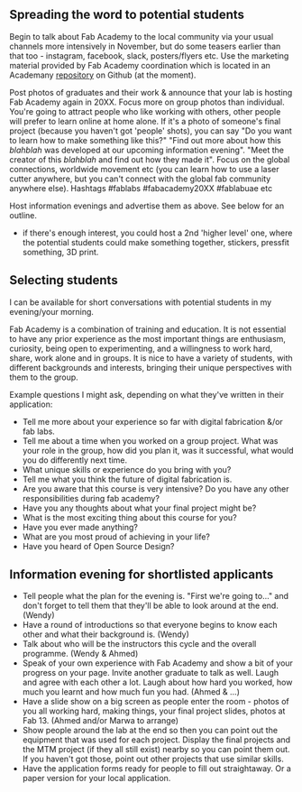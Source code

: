 ## Spreading the word to potential students

Begin to talk about Fab Academy to the local community via your usual channels more intensively in November, but do some teasers earlier than that too - instagram, facebook, slack, posters/flyers etc. Use the marketing material provided by Fab Academy coordination which is located in an Academany [repository](https://github.com/Academany) on Github (at the moment). 

Post photos of graduates and their work & announce that your lab is hosting Fab Academy again in 20XX. Focus more on group photos than individual. You're going to attract people who like working with others, other people will prefer to learn online at home alone. If it's a photo of someone's final project (because you haven't got 'people' shots), you can say "Do you want to learn how to make something like this?" "Find out more about how this _blahblah_ was developed at our upcoming information evening". "Meet the creator of this _blahblah_ and find out how they made it". Focus on the global connections, worldwide movement etc (you can learn how to use a laser cutter anywhere, but you can't connect with the global fab community anywhere else). Hashtags #fablabs #fabacademy20XX #fablabuae etc

Host information evenings and advertise them as above. See below for an outline. 

- if there's enough interest, you could host a 2nd 'higher level' one, where the potential students could make something together, stickers, pressfit something, 3D print.

## Selecting students

I can be available for short conversations with potential students in my evening/your morning. 

Fab Academy is a combination of training and education. It is not essential to have any prior experience as the most important things are enthusiasm, curiosity, being open to experimenting, and a willingness to work hard, share, work alone and in groups. It is nice to have a variety of students, with different backgrounds and interests, bringing their unique perspectives with them to the group.

Example questions I might ask, depending on what they've written in their application:
- Tell me more about your experience so far with digital fabrication &/or fab labs.
- Tell me about a time when you worked on a group project. What was your role in the group, how did you plan it, was it successful, what would you do differently next time.
- What unique skills or experience do you bring with you? 
- Tell me what you think the future of digital fabrication is.
- Are you aware that this course is very intensive? Do you have any other responsibilities during fab academy?
- Have you any thoughts about what your final project might be?
- What is the most exciting thing about this course for you?
- Have you ever made anything?
- What are you most proud of achieving in your life?
- Have you heard of Open Source Design?

## Information evening for shortlisted applicants

- Tell people what the plan for the evening is. "First we're going to..." and don't forget to tell them that they'll be able to look around at the end. (Wendy)
- Have a round of introductions so that everyone begins to know each other and what their background is. (Wendy)
- Talk about who will be the instructors this cycle and the overall programme. (Wendy & Ahmed)
- Speak of your own experience with Fab Academy and show a bit of your progress on your page. Invite another graduate to talk as well. Laugh and agree with each other a lot. Laugh about how hard you worked, how much you learnt and how much fun you had. (Ahmed & ...)
- Have a slide show on a big screen as people enter the room - photos of you all working hard, making things, your final project slides, photos at Fab 13. (Ahmed and/or Marwa to arrange)
- Show people around the lab at the end so then you can point out the equipment that was used for each project. Display the final projects and the MTM project (if they all still exist) nearby so you can point them out. If you haven't got those, point out other projects that use similar skills. 
- Have the application forms ready for people to fill out straightaway. Or a paper version for your local application. 

